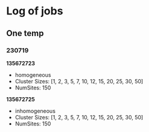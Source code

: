 # Log of jobs

## One temp

### 230719
**135672723**
- homogeneous
- Cluster Sizes: [1, 2, 3, 5, 7, 10, 12, 15, 20, 25, 30, 50]
- NumSites: 150

**135672725**
- inhomogeneous
- Cluster Sizes: [1, 2, 3, 5, 7, 10, 12, 15, 20, 25, 30, 50]
- NumSites: 150


### 